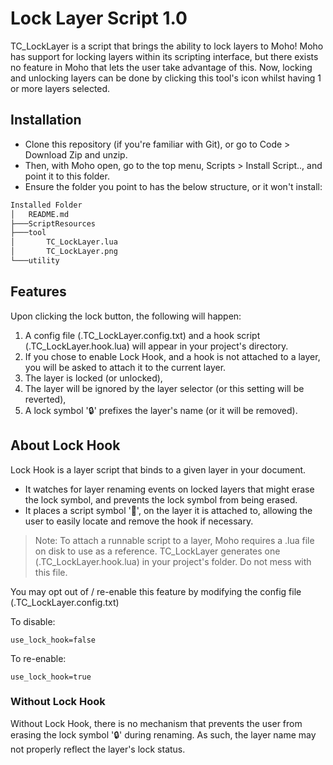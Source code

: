 # Lock Layer Script 1.0
TC_LockLayer is a script that brings the ability to lock layers to Moho!
Moho has support for locking layers within its scripting interface, but there exists no feature in Moho that lets the user take advantage of this.
Now, locking and unlocking layers can be done by clicking this tool's icon whilst having 1 or more layers selected.

## Installation
- Clone this repository (if you're familiar with Git), or go to Code > Download Zip and unzip.
- Then, with Moho open, go to the top menu, Scripts > Install Script.., and point it to this folder.
- Ensure the folder you point to has the below structure, or it won't install:

```bash
Installed Folder
│   README.md
├───ScriptResources
├───tool
│       TC_LockLayer.lua
│       TC_LockLayer.png
└───utility
```

## Features

Upon clicking the lock button, the following will happen:
1. A config file (.TC_LockLayer.config.txt) and a hook script (.TC_LockLayer.hook.lua) will appear in your project's directory.
2. If you chose to enable Lock Hook, and a hook is not attached to a layer, you will be asked to attach it to the current layer.
4. The layer is locked (or unlocked),
5. The layer will be ignored by the layer selector (or this setting will be reverted),
6. A lock symbol '🔒' prefixes the layer's name (or it will be removed).

## About Lock Hook

Lock Hook is a layer script that binds to a given layer in your document.
- It watches for layer renaming events on locked layers that might erase the lock symbol, and prevents the lock symbol from being erased.
- It places a script symbol '📜', on the layer it is attached to, allowing the user to easily locate and remove the hook if necessary.

> Note: To attach a runnable script to a layer, Moho requires a .lua file on disk to use as a reference.
> TC_LockLayer generates one (.TC_LockLayer.hook.lua) in your project's folder. Do not mess with this file.

You may opt out of / re-enable this feature by modifying the config file (.TC_LockLayer.config.txt)

To disable:
```
use_lock_hook=false
```
To re-enable:
```
use_lock_hook=true
```

### Without Lock Hook
Without Lock Hook, there is no mechanism that prevents the user from erasing the lock symbol '🔒' during renaming. As such, the layer name may not properly reflect the layer's lock status.
